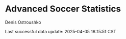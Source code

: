 # Advanced Soccer Statistics
Denis Ostroushko

<!-- gfm -->

Last successful data update: 2025-04-05 18:15:51 CST
